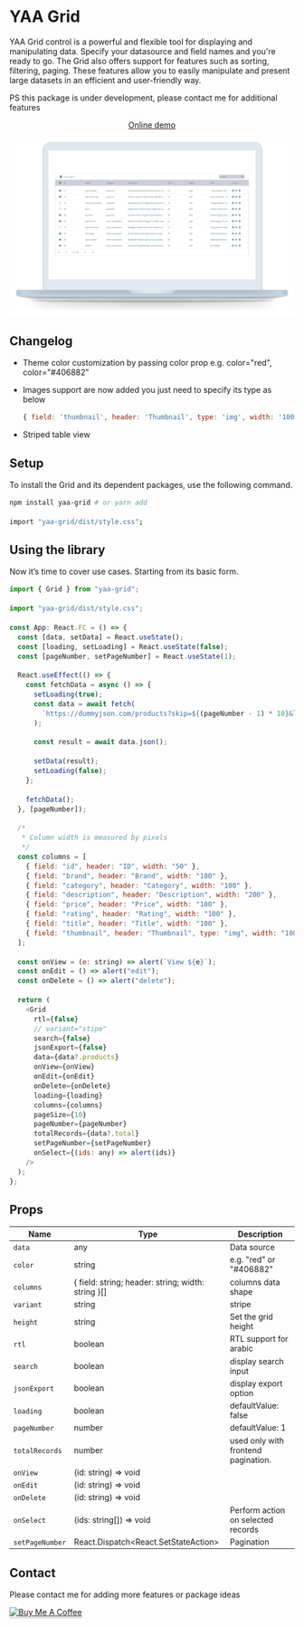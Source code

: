# YAA Grid

YAA Grid control is a powerful and flexible tool for displaying and manipulating data. Specify your datasource and field names and you're ready to go.
The Grid also offers support for features such as sorting, filtering, paging. These features allow you to easily manipulate and present large datasets in an efficient and user-friendly way.

PS this package is under development, please contact me for additional features

<p align="center">
  <a href="https://demo-repo-eosin.vercel.app/">Online demo</a>
</p>

![Screenshot](https://raw.githubusercontent.com/YazanKhatib/react-grid/main/packages/grid/Screenshot.png)

## Changelog

- Theme color customization by passing color prop e.g. color="red", color="#406882"
- Images support are now added you just need to specify its type as below

  ```js
  { field: 'thumbnail', header: 'Thumbnail', type: 'img', width: '100' },
  ```

- Striped table view

## Setup

To install the Grid and its dependent packages, use the following command.

```bash
npm install yaa-grid # or yarn add

import "yaa-grid/dist/style.css";
```

## Using the library

Now it’s time to cover use cases. Starting from its basic form.

```js
import { Grid } from "yaa-grid";

import "yaa-grid/dist/style.css";

const App: React.FC = () => {
  const [data, setData] = React.useState();
  const [loading, setLoading] = React.useState(false);
  const [pageNumber, setPageNumber] = React.useState(1);

  React.useEffect(() => {
    const fetchData = async () => {
      setLoading(true);
      const data = await fetch(
        `https://dummyjson.com/products?skip=${(pageNumber - 1) * 10}&limit=10`
      );

      const result = await data.json();

      setData(result);
      setLoading(false);
    };

    fetchData();
  }, [pageNumber]);

  /*
   * Column width is measured by pixels
   */
  const columns = [
    { field: "id", header: "ID", width: "50" },
    { field: "brand", header: "Brand", width: "100" },
    { field: "category", header: "Category", width: "100" },
    { field: "description", header: "Description", width: "200" },
    { field: "price", header: "Price", width: "100" },
    { field: "rating", header: "Rating", width: "100" },
    { field: "title", header: "Title", width: "100" },
    { field: "thumbnail", header: "Thumbnail", type: "img", width: "100" },
  ];

  const onView = (e: string) => alert(`View ${e}`);
  const onEdit = () => alert("edit");
  const onDelete = () => alert("delete");

  return (
    <Grid
      rtl={false}
      // variant="stipe"
      search={false}
      jsonExport={false}
      data={data?.products}
      onView={onView}
      onEdit={onEdit}
      onDelete={onDelete}
      loading={loading}
      columns={columns}
      pageSize={10}
      pageNumber={pageNumber}
      totalRecords={data?.total}
      setPageNumber={setPageNumber}
      onSelect={(ids: any) => alert(ids)}
    />
  );
};
```

## Props

| Name            | Type                                               | Description                         |
| --------------- | -------------------------------------------------- | ----------------------------------- |
| `data`          | any                                                | Data source                         |
| `color`         | string                                             | e.g. "red" or "#406882"             |
| `columns`       | { field: string; header: string; width: string }[] | columns data shape                  |
| `variant`       | string                                             | stripe                              |
| `height`        | string                                             | Set the grid height                 |
| `rtl`           | boolean                                            | RTL support for arabic              |
| `search`        | boolean                                            | display search input                |
| `jsonExport`    | boolean                                            | display export option               |
| `loading`       | boolean                                            | defaultValue: false                 |
| `pageNumber`    | number                                             | defaultValue: 1                     |
| `totalRecords`  | number                                             | used only with frontend pagination. |
| `onView`        | (id: string) => void                               |                                     |
| `onEdit`        | (id: string) => void                               |                                     |
| `onDelete`      | (id: string) => void                               |                                     |
| `onSelect`      | (ids: string[]) => void                            | Perform action on selected records  |
| `setPageNumber` | React.Dispatch<React.SetStateAction<number>>       | Pagination                          |

## Contact

Please contact me for adding more features or package ideas

<a href="https://www.buymeacoffee.com/yazankhatib" target="_blank"><img src="https://www.buymeacoffee.com/assets/img/custom_images/orange_img.png" alt="Buy Me A Coffee" style="height: 41px !important;width: 174px !important;box-shadow: 0px 3px 2px 0px rgba(190, 190, 190, 0.5) !important;-webkit-box-shadow: 0px 3px 2px 0px rgba(190, 190, 190, 0.5) !important;" ></a>
